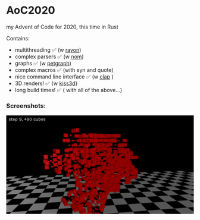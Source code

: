 # AoC2020
my Advent of Code for 2020, this time in Rust

Contains:
* multithreading ✅️ (w [rayon](https://crates.io/crates/rayon))
* complex parsers ✅️ (w [nom](https://crates.io/crates/nom))
* graphs ✅️ (w [petgraph](https://crates.io/crates/petgraph))
* complex macros ✅️ (with syn and quote)
* nice command line interface ✅️ (w [clap](https://crates.io/crates/clap) )
* 3D renders! ✅️ {w [kiss3d](https://crates.io/crates/kiss3d)}
* long build times! ✅️ ( with all of the above...)

### Screenshots:

![day 17 3D render](resources/screenshot_d17.png)